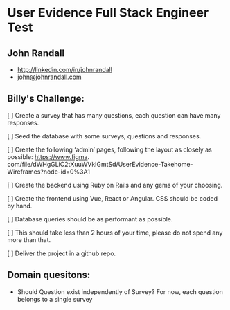 # User Evidence Full Stack Engineer Test

## John Randall
* http://linkedin.com/in/johnrandall
* john@johnrandall.com


## Billy's Challenge:

[ ] Create a survey that has many questions, each question can have many responses.

[ ] Seed the database with some surveys, questions and responses.

[ ] Create the following ‘admin’ pages, following the layout as closely as possible: https://www.figma.
com/file/dWHgGLiC2tXuuWVkIGmtSd/UserEvidence-Takehome-Wireframes?node-id=0%3A1

[ ] Create the backend using Ruby on Rails and any gems of your choosing.

[ ] Create the frontend using Vue, React or Angular. CSS should be coded by hand.

[ ] Database queries should be as performant as possible.

[ ] This should take less than 2 hours of your time, please do not spend any more than that.

[ ] Deliver the project in a github repo.




## Domain quesitons:
* Should Question exist independently of Survey? For now, each question belongs to a single survey
